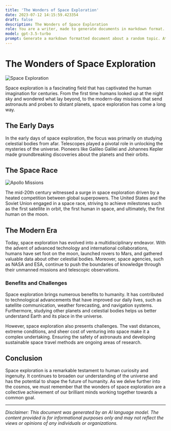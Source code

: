 ```yaml
---
title: 'The Wonders of Space Exploration'
date: 2023-07-12 14:15:59.423354
draft: false
description: The Wonders of Space Exploration
role: You are a writer, made to generate documents in markdown format. It is very important that all of the documents you generate are in valid markdown format.
model: gpt-3.5-turbo
prompt: Generate a markdown formatted document about a random topic. At the bottom, include a disclaimer explaining that the document was generated by you. The first line of the document should be the title. Make sure that the entire document is in proper markdown format, using a mix of various tags to make the document visually appealing.
---
```


# The Wonders of Space Exploration

![Space Exploration](https://images.unsplash.com/photo-1587808942797-53542024dd68)

Space exploration is a fascinating field that has captivated the human imagination for centuries. From the first time humans looked up at the night sky and wondered what lay beyond, to the modern-day missions that send astronauts and probes to distant planets, space exploration has come a long way.

## The Early Days

In the early days of space exploration, the focus was primarily on studying celestial bodies from afar. Telescopes played a pivotal role in unlocking the mysteries of the universe. Pioneers like Galileo Galilei and Johannes Kepler made groundbreaking discoveries about the planets and their orbits.

## The Space Race

![Apollo Missions](https://images.unsplash.com/photo-1462454040902-8c04e9b6c30d)

The mid-20th century witnessed a surge in space exploration driven by a heated competition between global superpowers. The United States and the Soviet Union engaged in a space race, striving to achieve milestones such as the first satellite in orbit, the first human in space, and ultimately, the first human on the moon.

## The Modern Era

Today, space exploration has evolved into a multidisciplinary endeavor. With the advent of advanced technology and international collaborations, humans have set foot on the moon, launched rovers to Mars, and gathered valuable data about other celestial bodies. Moreover, space agencies, such as NASA and ESA, continue to push the boundaries of knowledge through their unmanned missions and telescopic observations.

### Benefits and Challenges

Space exploration brings numerous benefits to humanity. It has contributed to technological advancements that have improved our daily lives, such as satellite communication, weather forecasting, and navigation systems. Furthermore, studying other planets and celestial bodies helps us better understand Earth and its place in the universe.

However, space exploration also presents challenges. The vast distances, extreme conditions, and sheer cost of venturing into space make it a complex undertaking. Ensuring the safety of astronauts and developing sustainable space travel methods are ongoing areas of research.

## Conclusion

Space exploration is a remarkable testament to human curiosity and ingenuity. It continues to broaden our understanding of the universe and has the potential to shape the future of humanity. As we delve further into the cosmos, we must remember that the wonders of space exploration are a collective achievement of our brilliant minds working together towards a common goal.

---

*Disclaimer: This document was generated by an AI language model. The content provided is for informational purposes only and may not reflect the views or opinions of any individuals or organizations.*